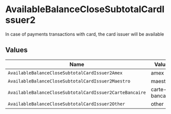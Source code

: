# AvailableBalanceCloseSubtotalCardIssuer2

In case of payments transactions with card, the card issuer will be available


## Values

| Name                                                    | Value                                                   |
| ------------------------------------------------------- | ------------------------------------------------------- |
| `AvailableBalanceCloseSubtotalCardIssuer2Amex`          | amex                                                    |
| `AvailableBalanceCloseSubtotalCardIssuer2Maestro`       | maestro                                                 |
| `AvailableBalanceCloseSubtotalCardIssuer2CarteBancaire` | carte-bancaire                                          |
| `AvailableBalanceCloseSubtotalCardIssuer2Other`         | other                                                   |